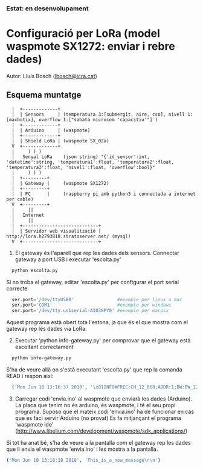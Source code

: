 ### Estat: en desenvolupament

# Configuració per LoRa (model waspmote SX1272: enviar i rebre dades)
Autor: Lluís Bosch (lbosch@icra.cat)

## Esquema muntatge
```
  |  +-------------+
  |  | Sensors     | (temperatura 3:[submergit, aire, cso], nivell 1:[maxbotix], overflow 1:["sabata microcom 'capacitiu'"] )
  |  +-------------+
  |  | Arduino     | (waspmote)
  |  +-------------+
  |  | Shield LoRa | (waspmote SX_02a)
  V  +-------------+
  |     ) ) )
  |   Senyal LoRa    (json string) "{'id_sensor':int, 'datetime':string, 'temperatura1':float, 'temperatura2':float, 'temperatura3':float, 'nivell':float, 'overflow':bool}"
  |     ) ) )
  |  +---------+
  |  | Gateway |     (waspmote SX1272)
  |  +---------+
  |  | PC      |     (raspberry pi amb python3 i connectada a internet per cable)
  V  +---------+
  |     ||
  |   Internet
  |     ||
  |  +----------------------------+
  |  | Servidor web visualització | http://lora.h2793818.stratoserver.net/ (mysql)
  V  +----------------------------+
```

1. El gateway és l'aparell que rep les dades dels sensors. Connectar gateway a port USB i executar 'escolta.py'
  ```bash
    python escolta.py
  ```
  Si no troba el gateway, editar 'escolta.py' per configurar el port serial correcte
  ```python
    ser.port='/dev/ttyUSB0'                #exemple per linux o mac
    ser.port='COM1'                        #exemple per windows
    ser.port='/dev/tty.usbserial-AI03NPY0' #exemple per macosx
  ```

  Aquest programa està obert tota l'estona, ja que és el que mostra com el gateway rep les dades via LoRa.

2. Executar 'python info-gateway.py' per comprovar que el gateway està escoltant correctament
  ```bash
    python info-gateway.py
  ```
S'ha de veure allà on s'està executant 'escolta.py' que rep la comanda READ i respon així:
```bash
  ('Mon Jun 18 13:16:37 2018', '\x01INFO#FREC:CH_12_868;ADDR:1;BW:BW_125;CR:CR_5;SF:SF_12;SNR:0;RSSI:-110;RSSI_PACKET:119;VER:0.13\r\n27C0\x04')
```

3. Carregar codi 'envia.ino' al waspmote que enviarà les dades (Arduino).
La placa que tenim no és arduino, és waspmote, i té el seu propi programa.
Suposo que el mateix codi 'envia.ino' ha de funcionar en cas que es faci servir Arduino (no provat)
Es fa mitjançant el programa 'waspmote ide' (http://www.libelium.com/development/waspmote/sdk_applications/)

Si tot ha anat bé, s'ha de veure a la pantalla com el gateway rep les dades que li envia el waspmote 'envia.ino' i les mostra a la pantalla.

```bash
('Mon Jun 18 13:18:18 2018', 'This_is_a_new_message\r\n')
```
